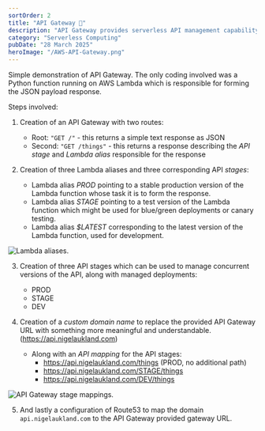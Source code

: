 ```yaml
---
sortOrder: 2
title: "API Gateway 🔗"
description: "API Gateway provides serverless API management capability, taking away the need to manage routes through code and providing administration of environemnts, stages and deployments. Click through to examine a simple demo of an API deployed across three environments."
category: "Serverless Computing"
pubDate: "28 March 2025"
heroImage: "/AWS-API-Gateway.png"
---
```


Simple demonstration of API Gateway. The only coding involved was a Python function running on AWS Lambda which is responsible for forming the JSON payload response.

Steps involved:

1. Creation of an API Gateway with two routes:
    * Root: `"GET /"` - this returns a simple text response as JSON
    * Second: `"GET /things"` - this returns a response describing the *API stage* and *Lambda alias* responsible for the response 

2. Creation of three Lambda aliases and three corresponding API *stages*:
    * Lambda alias *PROD* pointing to a stable production version of the Lambda function whose task it is to form the response.
    * Lambda alias *STAGE* pointing to a test version of the Lambda function which might be used for blue/green deployments or canary testing.
    * Lambda alias *$LATEST* corresponding to the latest version of the Lambda function, used for development.

![Lambda aliases.](/images/ALIASES.png)

3. Creation of three API stages which can be used to manage concurrent versions of the API, along with managed deployments:
    * PROD
    * STAGE
    * DEV

4. Creation of a *custom domain name* to replace the provided API Gateway URL with something more meaningful and understandable. (https://api.nigelaukland.com)
    * Along with an *API mapping* for the API stages: 
      * https://api.nigelaukland.com/things (PROD, no additional path)
      * https://api.nigelaukland.com/STAGE/things
      * https://api.nigelaukland.com/DEV/things

![API Gateway stage mappings.](/images/STAGES.png)

5. And lastly a configuration of Route53 to map the domain `api.nigelaukland.com` to the API Gateway provided gateway URL.